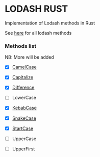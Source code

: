 # LODASH RUST 

Implementation of Lodash methods in Rust

See [here](https://github.com/lodash/lodash) for all lodash methods 

### Methods list
NB: More will be added

- [x] [CamelCase](/src/camel_case.rs) 
- [x] [Capitalize](/src/capitalize.rs)
- [x] [Difference](/src/difference.rs)
- [ ] LowerCase
- [x] [KebabCase](/src/kebab_case.rs)
- [x] [SnakeCase](/src/snake_case.rs)
- [x] [StartCase](/src/start_case.rs)
- [ ] UpperCase
- [ ] UpperFirst

